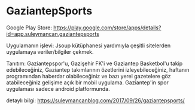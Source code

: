 # GaziantepSports
Google Play Store:
https://play.google.com/store/apps/details?id=app.suleymancan.gaziantepsports

Uygulamanın işlevi:
Jsoup kütüphanesi yardımıyla çeşitli sitelerden uygulamaya veriler/bilgiler çekmek.

Tanıtım:
Gaziantepspor'u, Gazişehir FK'i ve Gaziantep Basketbol'u takip edebileceğiniz, Gaziantep takımlarının özetlerini izleyebileceğiniz, haftanın programından haberdar olabileceğiniz ve bazı yerel gazetelere göz atabileceğiniz gelişime açık bir mobil uygulama. Gaziantep'in spor uygulaması sadece android platformunda.

detaylı bilgi: https://suleymancanblog.com/2017/09/26/gaziantepsports/
